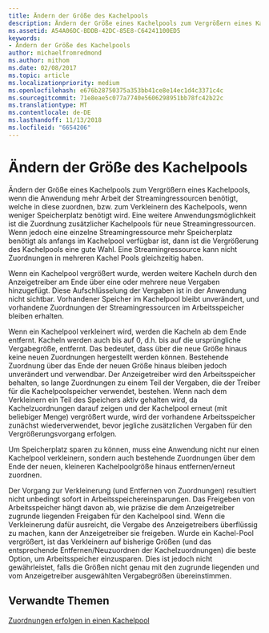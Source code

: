 ```yaml
---
title: Ändern der Größe des Kachelpools
description: Ändern der Größe eines Kachelpools zum Vergrößern eines Kachelpools, wenn die Anwendung mehr Arbeit der Streamingressourcen benötigt, welche in diese zuordnen, bzw. zum Verkleinern des Kachelpools, wenn weniger Speicherplatz benötigt wird.
ms.assetid: A54A06DC-BDDB-42DC-85E8-C64241100ED5
keywords:
- Ändern der Größe des Kachelpools
author: michaelfromredmond
ms.author: mithom
ms.date: 02/08/2017
ms.topic: article
ms.localizationpriority: medium
ms.openlocfilehash: e676b28750375a353bb41ce8e14ec1d4c3371c4c
ms.sourcegitcommit: 71e8eae5c077a7740e5606298951bb78fc42b22c
ms.translationtype: MT
ms.contentlocale: de-DE
ms.lasthandoff: 11/13/2018
ms.locfileid: "6654206"
---
```

# <a name="tile-pool-resizing"></a>Ändern der Größe des Kachelpools


Ändern der Größe eines Kachelpools zum Vergrößern eines Kachelpools, wenn die Anwendung mehr Arbeit der Streamingressourcen benötigt, welche in diese zuordnen, bzw. zum Verkleinern des Kachelpools, wenn weniger Speicherplatz benötigt wird. Eine weitere Anwendungsmöglichkeit ist die Zuordnung zusätzlicher Kachelpools für neue Streamingressourcen. Wenn jedoch eine einzelne Streamingressource mehr Speicherplatz benötigt als anfangs im Kachelpool verfügbar ist, dann ist die Vergrößerung des Kachelpools eine gute Wahl. Eine Streamingressource kann nicht Zuordnungen in mehreren Kachel Pools gleichzeitig haben.

Wenn ein Kachelpool vergrößert wurde, werden weitere Kacheln durch den Anzeigetreiber am Ende über eine oder mehrere neue Vergaben hinzugefügt. Diese Aufschlüsselung der Vergaben ist in der Anwendung nicht sichtbar. Vorhandener Speicher im Kachelpool bleibt unverändert, und vorhandene Zuordnungen der Streamingressourcen im Arbeitsspeicher bleiben erhalten.

Wenn ein Kachelpool verkleinert wird, werden die Kacheln ab dem Ende entfernt. Kacheln werden auch bis auf 0, d.h. bis auf die ursprüngliche Vergabegröße, entfernt. Das bedeutet, dass über die neue Größe hinaus keine neuen Zuordnungen hergestellt werden können. Bestehende Zuordnung über das Ende der neuen Größe hinaus bleiben jedoch unverändert und verwendbar. Der Anzeigetreiber wird den Arbeitsspeicher behalten, so lange Zuordnungen zu einem Teil der Vergaben, die der Treiber für die Kachelpoolspeicher verwendet, bestehen. Wenn nach dem Verkleinern ein Teil des Speichers aktiv gehalten wird, da Kachelzuordnungen darauf zeigen und der Kachelpool erneut (mit beliebiger Menge) vergrößert wurde, wird der vorhandene Arbeitsspeicher zunächst wiederverwendet, bevor jegliche zusätzlichen Vergaben für den Vergrößerungsvorgang erfolgen.

Um Speicherplatz sparen zu können, muss eine Anwendung nicht nur einen Kachelpool verkleinern, sondern auch bestehende Zuordnungen über dem Ende der neuen, kleineren Kachelpoolgröße hinaus entfernen/erneut zuordnen.

Der Vorgang zur Verkleinerung (und Entfernen von Zuordnungen) resultiert nicht unbedingt sofort in Arbeitsspeichereinsparungen. Das Freigeben von Arbeitsspeicher hängt davon ab, wie präzise die dem Anzeigetreiber zugrunde liegenden Freigaben für den Kachelpool sind. Wenn die Verkleinerung dafür ausreicht, die Vergabe des Anzeigetreibers überflüssig zu machen, kann der Anzeigetreiber sie freigeben. Wurde ein Kachel-Pool vergrößert, ist das Verkleinern auf bisherige Größen (und das entsprechende Entfernen/Neuzuordnen der Kachelzuordnungen) die beste Option, um Arbeitsspeicher einzusparen. Dies ist jedoch nicht gewährleistet, falls die Größen nicht genau mit den zugrunde liegenden und vom Anzeigetreiber ausgewählten Vergabegrößen übereinstimmen.

## <a name="span-idrelated-topicsspanrelated-topics"></a><span id="related-topics"></span>Verwandte Themen


[Zuordnungen erfolgen in einen Kachelpool](mappings-are-into-a-tile-pool.md)

 

 




